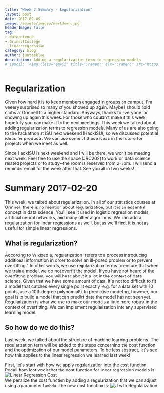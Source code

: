 ```yaml
---
title: "Week 2 Summary - Regularization"
layout: post
date: 2017-02-09
image: /assets/images/markdown.jpg
headerImage: false
tag:
- datascience
- GrinellCollege
- linearregression 
category: blog
author: juntaeklee
description: Adding a regularization term to regression models 
# jemoji: '<img class="emoji" title=":ramen:" alt=":ramen:" src="https://assets.raw.githubusercontent.com/images/icons/emoji/unicode/1f35c.png" height="20" width="20" align="absmiddle">'
---
```


# Regularization  
Given how hard it is to keep members engaged in groups on campus, I'm veeery surprised so many of you showed up again. Maybe I should hold clubs at Grinnell to a higher standard. Anyways, thanks to everyone for showing up again this week. For those who couldn't make it this week, hopefully you can make it to the next meetings. This week we talked about adding regularization terms to regression models. Many of us are also going to the hackathon at ISU next weekend (HackISU), so we discussed potential ideas for products. We can use some of those ideas in the future for projects when we meet as well.

Since HackISU is next weekend and I will be there, we won't be meeting next week. Feel free to use the space (JRC202) to work on data science related projects or to study--the room is reserved from 2-3pm. I will send a reminder email for the week after that. See you all in two weeks!  

# Summary 2017-02-20  
This week, we talked about regularization. In all of our statistics courses at Grinnell, there is no mention about regularization, but it is an essential concept in data science. You'll see it used in logistic regression models, artificial neural networks, and many other algorithms. We can add a regularization for linear regressions as well, but as we'll find, it is not as useful for simple linear regressions. 

## What is regularization?  
According to Wikipedia, regularization "refers to a process introducing additional information in order to solve an ill-posed problem or to prevent overfitting." In other words, we use regularization terms to ensure that when we train a model, we do not overfit the model. If you have not heard of the overfitting problem, you will hear about it a lot in the context of data science. Given that we have some amount of data, it's not too difficult to fit a model that catches every single point exactly (e.g. for a data set with 10 points, use a 10th degree polynomial!). In predictive modeling, however, our goal is to build a model that can predict data the model has not seen yet. Regularization is what we use to make our models a little more robust in the context of overfitting. We can implement regularization into any supervised learning model.  

## So how do we do this?  
Last week, we talked about the structure of machine learning problems. The regularization term will be added to the steps concerning the cost function and the optimization of our model parameters. To be less abstract, let's see how this applies to the linear regression we learned last week!  

First, let's start with how we apply regularization into the cost function. Recall from last week that the cost function for linear regression models is:  
![Linear Regression Cost][week1J]  
We penalize the cost function by adding a regularization that we can adjust using a parameter `lambda`. The new cost function is:
![J with Regularization][week2J]





[week1J]: https://raw.githubusercontent.com/leejunta/juntaeklee/gh-pages/assets/equations/week1J.gif
[week2J]: https://raw.githubusercontent.com/leejunta/juntaeklee/gh-pages/assets/equations/week2J.gif


